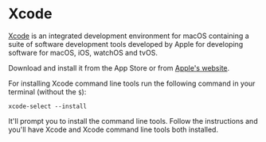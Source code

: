 # Xcode

[Xcode](https://developer.apple.com/xcode/) is an integrated development environment for macOS containing a suite of software development tools developed by Apple for developing software for macOS, iOS, watchOS and tvOS.

Download and install it from the App Store or from [Apple's website](https://developer.apple.com/xcode/).

For installing Xcode command line tools run the following command in your terminal \(without the `$`\):

```text
xcode-select --install
```

It'll prompt you to install the command line tools. Follow the instructions and you'll have Xcode and Xcode command line tools both installed.

